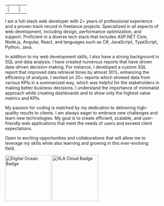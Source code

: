 <table>
  <tr>
    <td valign="top"><img width="50%" src="https://github-readme-stats.vercel.app/api?username=rituraj00&theme=tokyonight&show_icons=true&hide_border=false&count_private=true" /></td>
    <td valign="top"><img width="50%" src="https://github-readme-stats.vercel.app/api/top-langs/?username=rituraj00&theme=tokyonight&show_icons=true&hide_border=false&layout=compact" /></td>
<!--    <td valign="top"><img width="400px" src="https://github-readme-streak-stats.herokuapp.com/?user=rituraj00&theme=tokyonight&hide_border=false" /></td> -->
  </tr>
</table>
 
I am a full-stack web developer with 2+ years of professional experience and a proven track record in freelance projects. Specialized in all aspects of web development, including design, performance optimization, and support. Proficient in a diverse tech stack that includes ASP.NET Core, Node.js, Angular, React, and languages such as C#, JavaScript, TypeScript, Python, Java.

In addition to my web development skills, I also have a strong background in SQL and data analysis. I have created numerous reports that have driven data-driven decision-making. For instance, I developed a custom SQL report that improved data retrieval times by almost 30%, enhancing the efficiency of analysis. I worked on 20+ reports which showed data from various KPIs in a summarized way, which was helpful for the stakeholders in making better business decisions. I understand the importance of minimalist approach while creating dashboards and to show only the highest value metrics and KPIs.

My passion for coding is matched by my dedication to delivering high-quality results to clients. I am always eager to embrace new challenges and learn new technologies. My goal is to create efficient, scalable, and user-friendly web applications that meet the needs of users and exceed client expectations.

Open to exciting opportunities and collaborations that will allow me to leverage my skills while also learning and growing in this ever-evolving field.

<img width="150px" src="https://github.com/rituraj00/rituraj00/assets/77140528/901ad902-9f3f-417a-8c98-5f02b277efdf" alt="Digital Ocean Badge" />

<img width="150px" src="https://github.com/rituraj00/rituraj00/assets/77140528/068a9cca-85ba-462f-870b-6b73b28b7762" alt="IILA Cloud Badge" />






 


